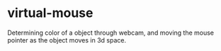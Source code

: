 # virtual-mouse

Determining color of a object through webcam, and moving the mouse pointer as the object moves in 3d space.

